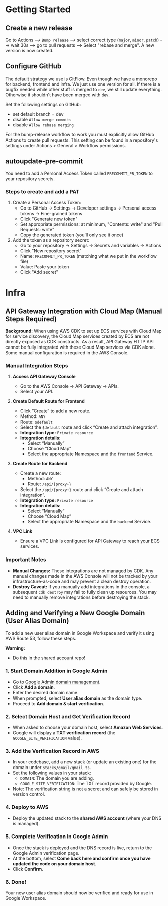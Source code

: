 # Getting Started

## Create a new release

Go to Actions --> `Bump release` --> select correct type (`major`, `minor`, `patch`) --> wait 30s --> go to pull requests --> Select "rebase and merge". A new version is now created.

## Configure GitHub

The default strategy we use is GitFlow.
Even though we have a monorepo for backend, frontend and infra. We just use one version for all. If there is a bugfix needed while other stuff is merged to `dev`, we still update everything. Otherwise it shouldn't have been merged with `dev`.

Set the following settings on GitHub:

- set default branch = dev
- disable `Allow merge commits`
- disable `Allow rebase merging`

For the bump-release workflow to work you must explicitly allow GitHub Actions to create pull requests. This setting can be found in a repository's settings under Actions > General > Workflow permissions.

## autoupdate-pre-commit

You need to add a Personal Access Token called `PRECOMMIT_PR_TOKEN` to your repository secrets.

### Steps to create and add a PAT

1. Create a Personal Access Token:
   - Go to GitHub → Settings → Developer settings → Personal access tokens → Fine-grained tokens
   - Click "Generate new token"
   - Set appropriate permissions: at minimum, "Contents: write" and "Pull Requests: write"
   - Copy the generated token (you'll only see it once)
2. Add the token as a repository secret:
   - Go to your repository → Settings → Secrets and variables → Actions
   - Click "New repository secret"
   - Name: `PRECOMMIT_PR_TOKEN` (matching what we put in the workflow file)
   - Value: Paste your token
   - Click "Add secret"

# Infra

## API Gateway Integration with Cloud Map (Manual Steps Required)

**Background:**
When using AWS CDK to set up ECS services with Cloud Map for service discovery, the Cloud Map services created by ECS are not directly exposed as CDK constructs. As a result, API Gateway HTTP API cannot be fully integrated with these Cloud Map services via CDK alone. Some manual configuration is required in the AWS Console.

### Manual Integration Steps

1. **Access API Gateway Console**

   - Go to the AWS Console → API Gateway → APIs.
   - Select your API.

2. **Create Default Route for Frontend**

   - Click “Create” to add a new route.
   - Method: `ANY`
   - Route: `$default`
   - Select the `$default` route and click “Create and attach integration”.
   - **Integration type:** `Private resource`
   - **Integration details:**
     - Select “Manually”
     - Choose “Cloud Map”
     - Select the appropriate Namespace and the `frontend` Service.

3. **Create Route for Backend**

   - Create a new route:
     - Method: `ANY`
     - Route: `/api/{proxy+}`
   - Select the `/api/{proxy+}` route and click “Create and attach integration”.
   - **Integration type:** `Private resource`
   - **Integration details:**
     - Select “Manually”
     - Choose “Cloud Map”
     - Select the appropriate Namespace and the `backend` Service.

4. **VPC Link**
   - Ensure a VPC Link is configured for API Gateway to reach your ECS services.

### Important Notes

- **Manual Changes:**
  These integrations are not managed by CDK. Any manual changes made in the AWS Console will not be tracked by your infrastructure-as-code and may prevent a clean destroy operation.
- **Destroy Caveat:**
  If you manually add integrations in the console, a subsequent `cdk destroy` may fail to fully clean up resources. You may need to manually remove integrations before destroying the stack.

## Adding and Verifying a New Google Domain (User Alias Domain)

To add a new user alias domain in Google Workspace and verify it using AWS Route 53, follow these steps.

**Warning:**

- Do this in the shared account repo!

### 1. Start Domain Addition in Google Admin

- Go to [Google Admin domain management](https://admin.google.com/ac/domains/manage).
- Click **Add a domain**.
- Enter the desired domain name.
- When prompted, select **User alias domain** as the domain type.
- Proceed to **Add domain & start verification**.

### 2. Select Domain Host and Get Verification Record

- When asked to choose your domain host, select **Amazon Web Services**.
- Google will display a **TXT verification record** (the `GOOGLE_SITE_VERIFICATION` value).

### 3. Add the Verification Record in AWS

- In your codebase, add a new stack (or update an existing one) for the domain under `stacks/gmail/gmail.ts`.
- Set the following values in your stack:
  - `DOMAIN`: The domain you are adding.
  - `GOOGLE_SITE_VERIFICATION`: The TXT record provided by Google.
- Note: The verification string is not a secret and can safely be stored in version control.

### 4. Deploy to AWS

- Deploy the updated stack to the **shared AWS account** (where your DNS is managed).

### 5. Complete Verification in Google Admin

- Once the stack is deployed and the DNS record is live, return to the Google Admin verification page.
- At the bottom, select **Come back here and confirm once you have updated the code on your domain host**.
- Click **Confirm**.

### 6. Done!

Your new user alias domain should now be verified and ready for use in Google Workspace.
